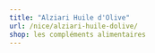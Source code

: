 ```yaml
---
title: "Alziari Huile d'Olive"
url: /nice/alziari-huile-dolive/
shop: les compléments alimentaires
---
```

